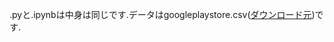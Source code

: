 .pyと.ipynbは中身は同じです.データはgoogleplaystore.csv([ダウンロード元](https://www.kaggle.com/lava18/google-play-store-apps))です.
